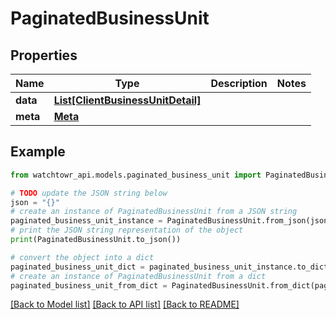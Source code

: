 # PaginatedBusinessUnit


## Properties

Name | Type | Description | Notes
------------ | ------------- | ------------- | -------------
**data** | [**List[ClientBusinessUnitDetail]**](ClientBusinessUnitDetail.md) |  | 
**meta** | [**Meta**](Meta.md) |  | 

## Example

```python
from watchtowr_api.models.paginated_business_unit import PaginatedBusinessUnit

# TODO update the JSON string below
json = "{}"
# create an instance of PaginatedBusinessUnit from a JSON string
paginated_business_unit_instance = PaginatedBusinessUnit.from_json(json)
# print the JSON string representation of the object
print(PaginatedBusinessUnit.to_json())

# convert the object into a dict
paginated_business_unit_dict = paginated_business_unit_instance.to_dict()
# create an instance of PaginatedBusinessUnit from a dict
paginated_business_unit_from_dict = PaginatedBusinessUnit.from_dict(paginated_business_unit_dict)
```
[[Back to Model list]](../README.md#documentation-for-models) [[Back to API list]](../README.md#documentation-for-api-endpoints) [[Back to README]](../README.md)


